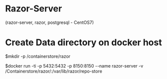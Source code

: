 # Razor-Server
(razor-server, razor, postgresql - CentOS7)


# Create Data directory on docker host
$mkdir -p /containerstore/razor

$docker run -ti -p 5432:5432 -p 8150:8150 --name razor-server -v /Containerstore/razor/:/var/lib/razor/repo-store <Imagename>
